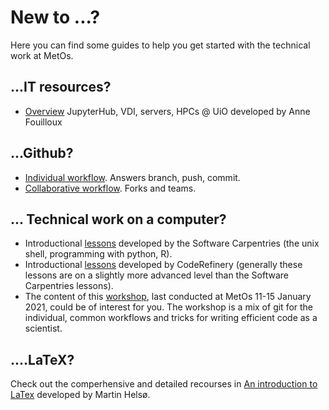 # New to ...?
Here you can find some guides to help you get started with the technical work at MetOs. 

## ...IT resources?

- [Overview](https://annefou.github.io/resources-UiO/index.html) JupyterHub, VDI, servers, HPCs @ UiO developed by Anne Fouilloux

## ...Github? 

- [Individual workflow](https://coderefinery.github.io/git-intro/). Answers branch, push, commit. 
- [Collaborative workflow](https://coderefinery.github.io/git-collaborative/). Forks and teams. 

## ... Technical work on a computer? 
- Introductional [lessons](https://software-carpentry.org/lessons/) developed by the Software Carpentries (the unix shell, programming with python, R).
- Introductional [lessons](https://coderefinery.org/lessons/) developed by CodeRefinery (generally these lessons are on a slightly more advanced level than the Software Carpentries lessons). 
- The content of this [workshop](https://hackmd.io/pTq0RU1QSCeJf012AdMF7g), last conducted at MetOs 11-15 January 2021, could be of interest for you. The workshop is a mix of git for the individual, common workflows and tricks for writing efficient code as a scientist. 

## ....LaTeX?
Check out the comperhensive and detailed recourses in [An introduction to LaTex](https://github.com/uio-latex/Introduction-to-LaTeX) developed by Martin Helsø. 


